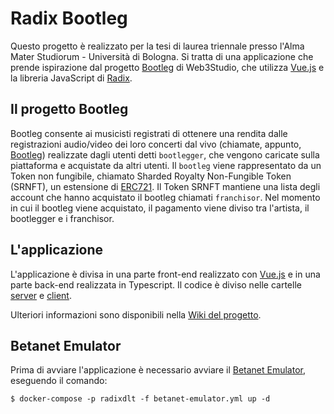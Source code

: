# Radix Bootleg
Questo progetto è realizzato per la tesi di laurea triennale presso l'Alma Mater Studiorum - Università di Bologna. Si tratta di una applicazione che prende ispirazione dal progetto [Bootleg](https://consensys.net/web3studio/bootleg) di Web3Studio, che utilizza [Vue.js](vuejs.org) e la libreria JavaScript di [Radix](https://www.radixdlt.com/).

## Il progetto Bootleg

Bootleg consente ai musicisti registrati di ottenere una rendita dalle registrazioni audio/video dei loro concerti dal vivo (chiamate, appunto, [Bootleg](https://en.wikipedia.org/wiki/Bootleg_recording)) realizzate dagli utenti detti `bootlegger`, che vengono caricate sulla piattaforma e acquistate da altri utenti. Il `bootleg` viene rappresentato da un Token non fungibile, chiamato Sharded Royalty Non-Fungible Token (SRNFT), un estensione di [ERC721](http://erc721.org/). Il Token SRNFT mantiene una lista degli account che hanno acquistato il bootleg chiamati `franchisor`. Nel momento in cui il bootleg viene acquistato, il pagamento viene diviso tra l'artista, il bootlegger e i franchisor.

## L'applicazione
L'applicazione è divisa in una parte front-end realizzato con [Vue.js](vuejs.org) e in una parte back-end realizzata in Typescript. Il codice è diviso nelle cartelle [server](server) e [client](client).

Ulteriori informazioni sono disponibili nella [Wiki del progetto](https://github.com/enricomors/radix-bootleg/wiki).

## Betanet Emulator
Prima di avviare l'applicazione è necessario avviare il [Betanet Emulator](https://docs.radixdlt.com/kb/develop/betanet-emulator), eseguendo il comando:
```
$ docker-compose -p radixdlt -f betanet-emulator.yml up -d
```
